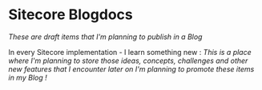 # Sitecore Blogdocs
<i>These are draft items that I'm planning to publish in a Blog</i>

<p>In every Sitecore implementation - I learn something new : <i>This is a place where I'm planning to store those ideas, concepts, challenges and other new features that I encounter later on I'm planning to promote these items in my Blog !</i></p>
